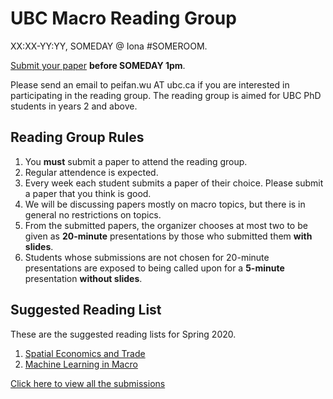 # UBC Macro Reading Group

XX:XX-YY:YY, SOMEDAY @ Iona #SOMEROOM.

[Submit your paper](https://forms.gle/Y6HvEhWpDhhpna4bA) **before SOMEDAY 1pm**.

Please send an email to peifan.wu AT ubc.ca if you are interested in participating in the reading group.
The reading group is aimed for UBC PhD students in years 2 and above.

## Reading Group Rules

1. You **must** submit a paper to attend the reading group.
1. Regular attendence is expected. 
1. Every week each student submits a paper of their choice. Please submit a paper that you think is good. 
1. We will be discussing papers mostly on macro topics, but there is in general no restrictions on topics.
1. From the submitted papers, the organizer chooses at most two to be given as **20-minute** presentations by those who submitted them **with slides**.
1. Students whose submissions are not chosen for 20-minute presentations are exposed to being called upon for a **5-minute** presentation **without slides**.

## Suggested Reading List

These are the suggested reading lists for Spring 2020.
1. [Spatial Economics and Trade](spatial_list.md)
1. [Machine Learning in Macro](machine_learning_macro.md)

[Click here to view all the submissions](https://docs.google.com/spreadsheets/d/1h-rqQbGvUtaX_JRdKjKhG3VokFTNBPkyRNzx2EL0Wg8/edit?usp=sharing)
